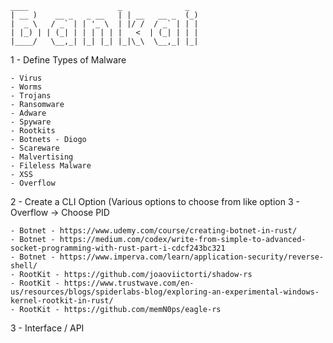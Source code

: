 
```
____                    _              _ 
| __ )    __ _   _ __   | | __   __ _  (_)
|  _ \   / _` | | '_ \  | |/ /  / _` | | |
| |_) | | (_| | | | | | |   <  | (_| | | |
|____/   \__,_| |_| |_| |_|\_\  \__,_| |_|

```

1 - Define Types of Malware

	- Virus
	- Worms
	- Trojans
	- Ransomware
	- Adware
	- Spyware
	- Rootkits
	- Botnets - Diogo
	- Scareware
	- Malvertising
	- Fileless Malware
	- XSS
 	- Overflow

2 - Create a CLI Option (Various options to choose from like option 3 - Overflow -> Choose PID

	- Botnet - https://www.udemy.com/course/creating-botnet-in-rust/
 	- Botnet - https://medium.com/codex/write-from-simple-to-advanced-socket-programming-with-rust-part-i-cdcf243bc321
  	- Botnet - https://www.imperva.com/learn/application-security/reverse-shell/
 	- RootKit - https://github.com/joaoviictorti/shadow-rs
  	- RootKit - https://www.trustwave.com/en-us/resources/blogs/spiderlabs-blog/exploring-an-experimental-windows-kernel-rootkit-in-rust/
	- RootKit - https://github.com/memN0ps/eagle-rs

3 - Interface / API
